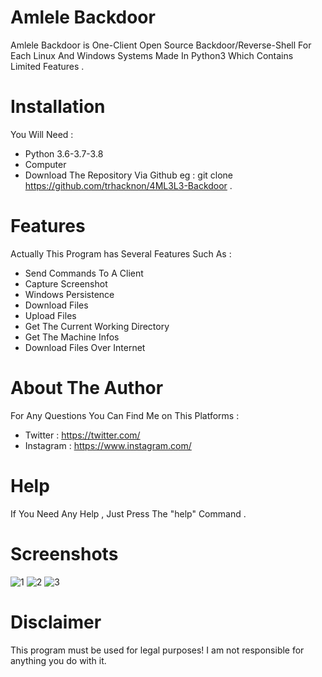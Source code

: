 
# Amlele Backdoor

Amlele Backdoor is One-Client Open Source Backdoor/Reverse-Shell For Each Linux And Windows Systems Made In Python3 Which Contains Limited Features .

# Installation 

You Will Need :

* Python 3.6-3.7-3.8
* Computer
* Download The Repository Via Github eg : git clone https://github.com/trhacknon/4ML3L3-Backdoor .

# Features 

Actually This Program has Several Features Such As :

* Send Commands To A Client
* Capture Screenshot
* Windows Persistence
* Download Files
* Upload Files
* Get The Current Working Directory
* Get The Machine Infos
* Download Files Over Internet 

# About The Author

For Any Questions You Can Find Me on This Platforms :

* Twitter : https://twitter.com/
* Instagram : https://www.instagram.com/

# Help

If You Need Any Help , Just Press The "help" Command .

# Screenshots

![1](https://user-images.githubusercontent.com/49293816/77834650-76065f80-7146-11ea-95b6-41a3480485d8.png)
![2](https://user-images.githubusercontent.com/49293816/77834655-80c0f480-7146-11ea-9735-2577b6098a02.png)
![3](https://user-images.githubusercontent.com/49293816/77834667-93d3c480-7146-11ea-90da-4fa02f0d7445.png)

# Disclaimer

This program must be used for legal purposes! I am not responsible for anything you do with it.

